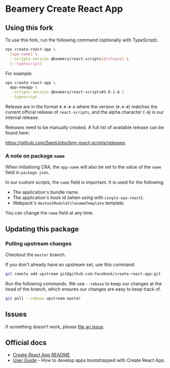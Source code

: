 # Beamery Create React App

## Using this fork

To use this fork, run the following command (optionally with TypeScript).

```sh
npx create-react-app \
  [app-name] \
  --scripts-version @beamery/react-scripts[@release] \
  [--typescript]
```

For example:

```sh
npx create-react-app \
  app-newapp \
  --scripts-version @beamery/react-scripts#3.0.1-A \
  --typescript
```

Release are in the format `#.#.#-A` where the version (`#.#.#`) matches the current official
release of `react-scripts`, and the alpha character (`-A`) is our internal release.

Releases need to be manually created. A full list of available release can be found here:

https://github.com/SeedJobs/bmr-react-scripts/releases

### A note on package `name`

When initialising CRA, the `app-name` will also be set to the value of the `name` field in `package.json`.

In our custom scripts, the `name` field is important. It is used for the following:

- The application's bundle name.
- The application's hook id (when using with `single-spa-react`).
- Webpack's `devtoolModuleFilenameTemplate` template.

You can change the `name` field at any time.

## Updating this package

### Pulling upstream changes

Checkout the `master` branch.

If you don't already have an upstream set, use this command:

```sh
git remote add upstream git@github.com:facebook/create-react-app.git
```

Run the following commands. We use `--rebase` to keep our changes at the head of the branch, which ensures our changes are easy to keep track of.

```sh
git pull --rebase upstream master
```

## Issues

If something doesn’t work, please [file an issue](https://github.com/SeedJobs/create-react-app/issues/new).

## Official docs

- [Create React App README](https://github.com/facebook/create-react-app/blob/master/README.md)
- [User Guide](https://facebook.github.io/create-react-app/docs/folder-structure) – How to develop apps bootstrapped with Create React App.
